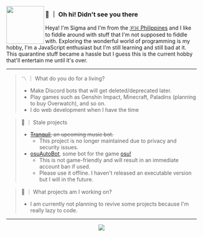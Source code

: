 <p>
  <img width="100" align='left' src="https://avatars.githubusercontent.com/u/56120267?&raw=true&v=4">
</p>
 
### 👋 ｜ Oh hi! Didn't see you there

Heya! I'm Sigma and I'm from the [🇵🇭 Philippines](https://www.google.com/maps/place/Philippines/) and I like to fiddle around with stuff that I'm not supposed to fiddle with. Exploring the wonderful world of programming is my hobby, I'm a JavaScript enthusiast but I'm still learning and still bad at it. This quarantine stuff became a hassle but I guess this is the current hobby that'll entertain me until it's over.

---

> 〽️  ｜  What do you do for a living?
> - Make Discord bots that will get deleted/deprecated later.
> - Play games such as Genshin Impact, Minecraft, Paladins (planning to buy Overwatch), and so on.
> - I do web development when I have the time

> 🥀  ｜  Stale projects
> - ~~[Tranquil](https://github.com/sigmatuse4/tranquil), an upcoming music bot.~~
>   - This project is no longer maintained due to privacy and security issues.
> - [osuAutoBot](https://github.com/sigmatuse4/osuAutoBot), some bot for the game [osu!](https://osu.ppy.sh)
>   - This is not game-friendly and will result in an immediate account ban if used.
>   - Please use it offline. I haven't released an executable version but I will in the future.

> 🌱  ｜  What projects am I working on?
> - I am currently not planning to revive some projects because I'm really lazy to code. 

---

<div align="center">
  <img align="center" src="https://github-readme-stats.vercel.app/api/top-langs/?username=sigmatuse4&hide_langs_below=1&theme=default&line_height=27&layout=compact" />
</div>
